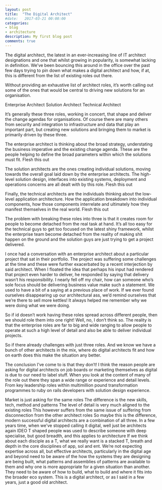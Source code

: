 ```yaml
---
layout: post
title:  "The Digital Architect"
#date:   2017-03-21 00:00:00
categories:
- blog
- architecture
description: My first blog post
comments: true
---
```


The digital architect, the latest in an ever-increasing line of IT architect designations and one that whilst growing in popularity, is somewhat lacking in definition.  We’ve been bouncing this around in the office over the past few days trying to pin down what makes a digital architect and how, if at, this is different from the list of existing roles out there.

Without providing an exhaustive list of architect roles, it’s worth calling out some of the ones that would be central to driving new solutions for an organisation.

Enterprise Architect
Solution Architect
Technical Architect
 
It’s generally these three roles, working in concert, that shape and deliver the change agendas for organisations.  Of course there are many others from security and integration to infrastructure and data that play an important part, but creating new solutions and bringing them to market is primarily driven by these three.

The enterprise architect is thinking about the broad strategy, understating the business imperative and the existing change agenda.  These are the people helping to define the broad parameters within which the solutions must fit.  Flesh this out

The solution architects are the ones creating individual solutions, moving towards the overall goal laid down by the enterprise architects.  The high-level solution design, interfaces into existing systems, deployment and operations concerns are all dealt with by this role. Flesh this out

Finally, the technical architects are the individuals thinking about the low-level application architecture.  How the application breakdown into individual components, how those components interrelate and ultimately how they manifest themselves in the real world. Flesh this out

The problem with breaking these roles into three is that it creates room for people to become detached from the real task at hand.  It’s all too easy for the technical guys to get too focused on the latest shiny framework, whilst the enterprise team become detached from the reality of making shit happen on the ground and the solution guys are just trying to get a project delivered.  

I once had a conversation with an enterprise architect about a particular project that sat in their portfolio.  The project was suffering some challenges at the time and these were further exacerbated by a recent interjection by said architect.  When I floated the idea that perhaps his input had rendered that project even harder to deliver, he responded by saying that delivery wasn’t his responsibility.  I nearly fell off my chair, how can someone who’s sole focus should be delivering business value make such a statement.  We used to have a bit of a saying at a previous place of work.  If we ever found ourselves disappearing up our architectural ass, we’d remind ourselves that we’re there to sell more kettles!  It always helped me remember why we were doing what we were doing.

So if id doesn’t work having these roles spread across different people, then we should role them into one right!  Well, no, I don’t think so.  The reality is that the enterprise roles are far to big and wide ranging to allow people to operate at such a high level of detail and also be able to deliver individual projects.

So if there already challenges with just three roles.  And we know we have a bunch of other architects in the mix, where do digital architects fit and how on earth does this make the situation any better.

The conclusion I’ve come to is that they don’t!  I think the reason people are asking for digital architects on job boards or marketing themselves as digital is due to our need to label stuff.  When you look at the content of many of the role out there they span a wide range or experience and detail levels.  From key leadership roles within multimillion pound transformation programmes to ruby on rails developers with solution design experience.

Market is just asking for the same roles
The difference is the new skills, tech, method and patterns
The level of detail is very much aligned to the existing roles
This however suffers from the same issue of suffering from disconnection from the other architect roles
So maybe this is the difference, modern successful digital architects are a combination of all three.
In a few years time, when we’ve stopped calling it digital, well just be architects again
IDEO T shaped people was used to describe someone with deep specialise, but good breadth, and this applies to architecture
If we think about each disciple as a T, what we really want is a stacked T, breath and depth in the core disciplines of app, sol and ent.
We’re not expecting expertise across all, but effective architects, particularly in the digital age and beyond need to be aware of the how the systems they are designing are being built, what patterns and assemblies of patterns are available to them and why one is more appropriate for a given situation than another.  
They need to be aware of how to build, what to build and where it fits into the broader eco system.  This is a digital architect, or as I said in a few years, just a good old architect.

